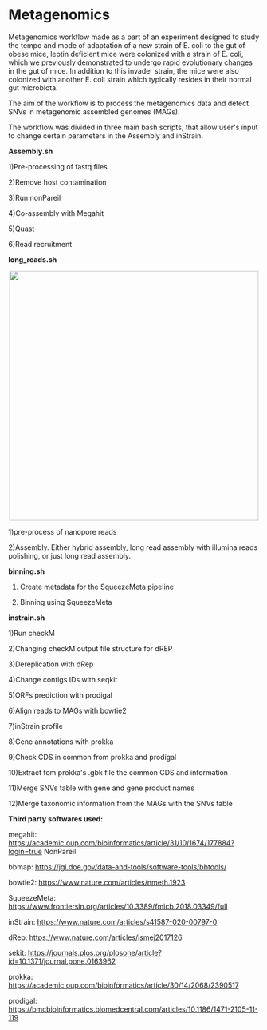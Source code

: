 # Metagenomics

Metagenomics workflow made as a part of an experiment designed to study the tempo and mode of adaptation of a new strain of E. coli to the gut of obese mice, leptin deficient mice were colonized with a strain of E. coli, which we previously demonstrated to undergo rapid evolutionary changes in the gut of mice. In addition to this invader strain, the mice were also colonized with another E. coli strain which typically resides in their normal gut microbiota.

The aim of the workflow is to process the metagenomics data and detect SNVs in metagenomic assembled genomes (MAGs).

The workflow was divided in three main bash scripts, that allow user's input to change certain parameters in the Assembly and inStrain.

**Assembly.sh**

1)Pre-processing of fastq files

2)Remove host contamination

3)Run nonPareil

4)Co-assembly with Megahit

5)Quast

6)Read recruitment

**long_reads.sh**
<div id="header" align="center">
  <img src="https://media.giphy.com/media/1sgetPM00wWqJpVUTl/giphy.gif" width="500"/>
</div>

1)pre-process of nanopore reads

2)Assembly. Either hybrid assembly, long read assembly with illumina reads polishing, or just long read assembly.

**binning.sh**

1) Create metadata for the SqueezeMeta pipeline

2) Binning using SqueezeMeta 

**instrain.sh**

1)Run checkM

2)Changing checkM output file structure for dREP

3)Dereplication with dRep

4)Change contigs IDs with seqkit

5)ORFs prediction with prodigal

6)Align reads to MAGs with bowtie2

7)inStrain profile

8)Gene annotations with prokka

9)Check CDS in common from prokka and prodigal

10)Extract fom prokka's .gbk file the common CDS and information

11)Merge SNVs table with gene and gene product names

12)Merge taxonomic information from the MAGs with the SNVs table



**Third party softwares used:**

megahit:
https://academic.oup.com/bioinformatics/article/31/10/1674/177884?login=true
NonPareil

bbmap:
https://jgi.doe.gov/data-and-tools/software-tools/bbtools/

bowtie2:
https://www.nature.com/articles/nmeth.1923

SqueezeMeta:
https://www.frontiersin.org/articles/10.3389/fmicb.2018.03349/full

inStrain:
https://www.nature.com/articles/s41587-020-00797-0

dRep:
https://www.nature.com/articles/ismej2017126

sekit:
https://journals.plos.org/plosone/article?id=10.1371/journal.pone.0163962

prokka:
https://academic.oup.com/bioinformatics/article/30/14/2068/2390517

prodigal:
https://bmcbioinformatics.biomedcentral.com/articles/10.1186/1471-2105-11-119




